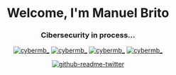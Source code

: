 <h1 align="center">Welcome, I'm Manuel Brito</h1>
<h3 align="center">Cibersecurity in process...</h3>

<p align="center"> 
<a href="https://twitter.com/cybermb_" target="blank"><img src="https://img.shields.io/badge/Twitter-%231DA1F2.svg?style=for-the-badge&logo=Twitter&logoColor=white" alt="cybermb_" /></a> 
<a href="https://instagram.com/cybermb_" target="blank"><img src="https://img.shields.io/badge/Instagram-%23E4405F.svg?style=for-the-badge&logo=Instagram&logoColor=white" alt="cybermb_" /></a> 
<a href="https://linkedin.com/in/cybermb" target="blank"><img src="https://img.shields.io/badge/linkedin-%230077B5.svg?style=for-the-badge&logo=linkedin&logoColor=white" alt="cybermb_" /></a> 
<a href="https://www.youtube.com/channel/UC3GyZjqU3pCMYctxz0DMO3Q" target="blank"><img src="https://img.shields.io/badge/YouTube-%23FF0000.svg?style=for-the-badge&logo=YouTube&logoColor=white" alt="cybermb_" /></a> 
</p>

<div align="center">

[![github-readme-twitter](https://github-readme-twitter.gazf.vercel.app/api?id=cybermb_&layout=wide&show_border=off)](https://twitter.com/cybermb_)
  
</div> 
 
